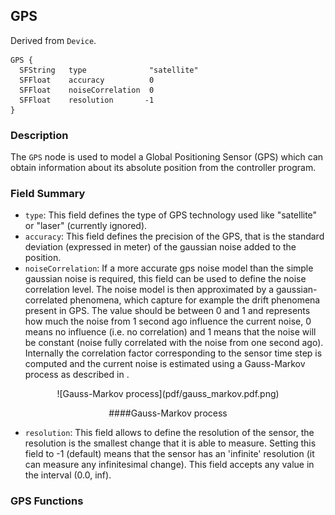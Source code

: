 ## GPS

Derived from `Device`.


```
GPS {
  SFString   type              "satellite"
  SFFloat    accuracy          0
  SFFloat    noiseCorrelation  0
  SFFloat    resolution       -1
}
```

### Description

The `GPS` node is used to model a Global Positioning Sensor (GPS) which can
obtain information about its absolute position from the controller program.

### Field Summary

- `type`: This field defines the type of GPS technology used like "satellite" or "laser" (currently ignored).
- `accuracy`: This field defines the precision of the GPS, that is the standard deviation (expressed in meter) of the gaussian noise added to the position.
- `noiseCorrelation`: If a more accurate gps noise model than the simple gaussian noise is required, this field can be used to define the noise correlation level. The noise model is then approximated by a gaussian-correlated phenomena, which capture for example the drift phenomena present in GPS. The value should be between 0 and 1 and represents how much the noise from 1 second ago influence the current noise, 0 means no influence (i.e. no correlation) and 1 means that the noise will be constant (noise fully correlated with the noise from one second ago). Internally the correlation factor corresponding to the sensor time step is computed and the current noise is estimated using a Gauss-Markov process as described in .

<center>
![Gauss-Markov process](pdf/gauss_markov.pdf.png)

####Gauss-Markov process
</center>


- `resolution`: This field allows to define the resolution of the sensor, the resolution is the smallest change that it is able to measure. Setting this field to -1 (default) means that the sensor has an 'infinite' resolution (it can measure any infinitesimal change). This field accepts any value in the interval (0.0, inf).

### GPS Functions

